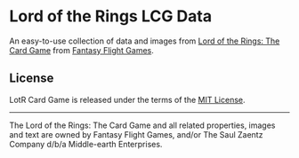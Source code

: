 # Lord of the Rings LCG Data

An easy-to-use collection of data and images from [Lord of the Rings: The Card Game](https://www.fantasyflightgames.com/en/products/the-lord-of-the-rings-the-card-game/) from [Fantasy Flight Games](https://www.fantasyflightgames.com/en/index/).

## License
LotR Card Game is released under the terms of the [MIT License](https://github.com/jmthompson2015/lotr-card-game/blob/master/LICENSE.txt).

***
The Lord of the Rings: The Card Game and all related properties, images and text are owned by Fantasy Flight Games, and/or The Saul Zaentz Company d/b/a Middle-earth Enterprises.
